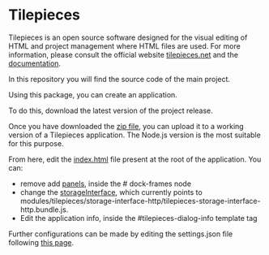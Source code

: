 # Tilepieces
Tilepieces is an open source software designed for the visual editing of HTML and project management where HTML files are used.
For more information, please consult the official website [tilepieces.net](https://tilepieces.net) 
and the [documentation](https://tilepieces.net/documentation).

In this repository you will find the source code of the main project.

Using this package, you can create an application.

To do this, download the latest version of the project release.

Once you have downloaded the [zip file](https://github.com/tilepieces/tilepieces/releases/download/latest/tilepieces.project.zip), you can upload it to a working version of a Tilepieces application. The Node.js version is the most suitable for this purpose.

From here, edit the [index.html](https://github.com/tilepieces/tilepieces/blob/main/index.html) file present at the root of the application.
You can:
- remove add [panels](https://tilepieces.net/documentation/panels/index.html), inside the # dock-frames node
- change the [storageInterface](https://tilepieces.net/documentation/api/storage/index.html), which currently points to modules/tilepieces/storage-interface-http/tilepieces-storage-interface-http.bundle.js.
- Edit the application info, inside the #tilepieces-dialog-info template tag

Further configurations can be made by editing the settings.json file following [this page](https://tilepieces.net/documentation/data-structures/general-settings.html).
